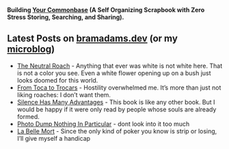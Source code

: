 **Building [Your Commonbase](https://yourcommonbase.com/) (A Self Organizing Scrapbook with Zero Stress Storing, Searching, and Sharing).**

## Latest Posts on [bramadams.dev](https://www.bramadams.dev/) (or my [microblog](https://bramses.micro.blog/))

<!--START_SECTION:feed-->
* [The Neutral Roach](https:&#x2F;&#x2F;www.bramadams.dev&#x2F;the-neutral-roach&#x2F;) - Anything that ever was white is not white here. That is not a color you see. Even a white flower opening up on a bush just looks doomed for this world.
* [From Toca to Trocars](https:&#x2F;&#x2F;www.bramadams.dev&#x2F;from-toca-to-trocars&#x2F;) - Hostility overwhelmed me. It’s more than just not liking roaches: I don’t want them.
* [Silence Has Many Advantages](https:&#x2F;&#x2F;www.bramadams.dev&#x2F;silence-has-many-advantages&#x2F;) - This book is like any other book. But I would be happy if it were only read by people whose souls are already formed.
* [Photo Dump Nothing In Particular](https:&#x2F;&#x2F;www.bramadams.dev&#x2F;photo-dump-nothing-in-particular&#x2F;) - dont look into it too much
* [La Belle Mort](https:&#x2F;&#x2F;www.bramadams.dev&#x2F;la-belle-mort&#x2F;) - Since the only kind of poker you know is strip or losing, I’ll give myself a handicap
<!--END_SECTION:feed-->
